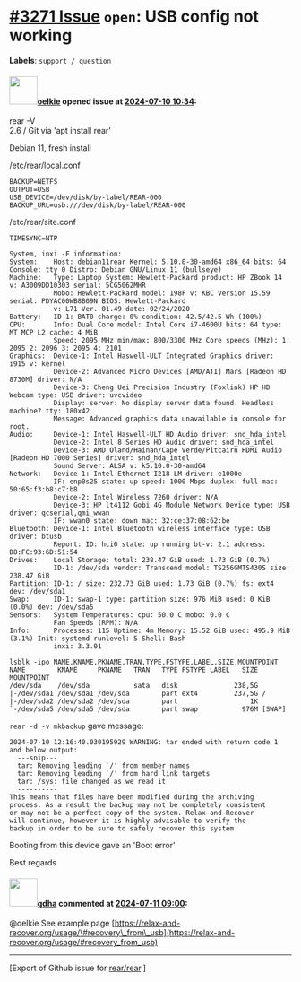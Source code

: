 [\#3271 Issue](https://github.com/rear/rear/issues/3271) `open`: USB config not working
=======================================================================================

**Labels**: `support / question`

#### <img src="https://avatars.githubusercontent.com/u/26038793?v=4" width="50">[oelkie](https://github.com/oelkie) opened issue at [2024-07-10 10:34](https://github.com/rear/rear/issues/3271):

rear -V  
2.6 / Git via 'apt install rear'

Debian 11, fresh install

/etc/rear/local.conf

    BACKUP=NETFS
    OUTPUT=USB
    USB_DEVICE=/dev/disk/by-label/REAR-000
    BACKUP_URL=usb:///dev/disk/by-label/REAR-000

/etc/rear/site.conf

    TIMESYNC=NTP

    System, inxi -F information:
    System:    Host: debian11rear Kernel: 5.10.0-30-amd64 x86_64 bits: 64 Console: tty 0 Distro: Debian GNU/Linux 11 (bullseye)
    Machine:   Type: Laptop System: Hewlett-Packard product: HP ZBook 14 v: A3009DD10303 serial: 5CG5062MHR
               Mobo: Hewlett-Packard model: 198F v: KBC Version 15.59 serial: PDYAC00WB8B09N BIOS: Hewlett-Packard
               v: L71 Ver. 01.49 date: 02/24/2020
    Battery:   ID-1: BAT0 charge: 0% condition: 42.5/42.5 Wh (100%)
    CPU:       Info: Dual Core model: Intel Core i7-4600U bits: 64 type: MT MCP L2 cache: 4 MiB
               Speed: 2095 MHz min/max: 800/3300 MHz Core speeds (MHz): 1: 2095 2: 2096 3: 2095 4: 2101
    Graphics:  Device-1: Intel Haswell-ULT Integrated Graphics driver: i915 v: kernel
               Device-2: Advanced Micro Devices [AMD/ATI] Mars [Radeon HD 8730M] driver: N/A
               Device-3: Cheng Uei Precision Industry (Foxlink) HP HD Webcam type: USB driver: uvcvideo
               Display: server: No display server data found. Headless machine? tty: 180x42
               Message: Advanced graphics data unavailable in console for root.
    Audio:     Device-1: Intel Haswell-ULT HD Audio driver: snd_hda_intel
               Device-2: Intel 8 Series HD Audio driver: snd_hda_intel
               Device-3: AMD Oland/Hainan/Cape Verde/Pitcairn HDMI Audio [Radeon HD 7000 Series] driver: snd_hda_intel
               Sound Server: ALSA v: k5.10.0-30-amd64
    Network:   Device-1: Intel Ethernet I218-LM driver: e1000e
               IF: enp0s25 state: up speed: 1000 Mbps duplex: full mac: 50:65:f3:b8:c7:b8
               Device-2: Intel Wireless 7260 driver: N/A
               Device-3: HP lt4112 Gobi 4G Module Network Device type: USB driver: qcserial,qmi_wwan
               IF: wwan0 state: down mac: 32:ce:37:08:62:be
    Bluetooth: Device-1: Intel Bluetooth wireless interface type: USB driver: btusb
               Report: ID: hci0 state: up running bt-v: 2.1 address: D8:FC:93:6D:51:54
    Drives:    Local Storage: total: 238.47 GiB used: 1.73 GiB (0.7%)
               ID-1: /dev/sda vendor: Transcend model: TS256GMTS430S size: 238.47 GiB
    Partition: ID-1: / size: 232.73 GiB used: 1.73 GiB (0.7%) fs: ext4 dev: /dev/sda1
    Swap:      ID-1: swap-1 type: partition size: 976 MiB used: 0 KiB (0.0%) dev: /dev/sda5
    Sensors:   System Temperatures: cpu: 50.0 C mobo: 0.0 C
               Fan Speeds (RPM): N/A
    Info:      Processes: 115 Uptime: 4m Memory: 15.52 GiB used: 495.9 MiB (3.1%) Init: systemd runlevel: 5 Shell: Bash
               inxi: 3.3.01

    lsblk -ipo NAME,KNAME,PKNAME,TRAN,TYPE,FSTYPE,LABEL,SIZE,MOUNTPOINT
    NAME        KNAME     PKNAME   TRAN   TYPE FSTYPE LABEL   SIZE MOUNTPOINT
    /dev/sda    /dev/sda           sata   disk              238,5G
    |-/dev/sda1 /dev/sda1 /dev/sda        part ext4         237,5G /
    |-/dev/sda2 /dev/sda2 /dev/sda        part                  1K
    `-/dev/sda5 /dev/sda5 /dev/sda        part swap           976M [SWAP]

`rear -d -v mkbackup` gave message:

    2024-07-10 12:16:40.030195929 WARNING: tar ended with return code 1 and below output:
      ---snip---
      tar: Removing leading `/' from member names
      tar: Removing leading `/' from hard link targets
      tar: /sys: file changed as we read it
      ----------
    This means that files have been modified during the archiving
    process. As a result the backup may not be completely consistent
    or may not be a perfect copy of the system. Relax-and-Recover
    will continue, however it is highly advisable to verify the
    backup in order to be sure to safely recover this system.

Booting from this device gave an 'Boot error'

Best regards

#### <img src="https://avatars.githubusercontent.com/u/888633?u=cdaeb31efcc0048d3619651aa18dd4b76e636b21&v=4" width="50">[gdha](https://github.com/gdha) commented at [2024-07-11 09:00](https://github.com/rear/rear/issues/3271#issuecomment-2222399197):

@oelkie See example page
[https://relax-and-recover.org/usage/\#recovery\_from\_usb](https://relax-and-recover.org/usage/#recovery_from_usb)

------------------------------------------------------------------------

\[Export of Github issue for
[rear/rear](https://github.com/rear/rear).\]
